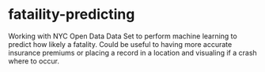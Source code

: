 # fataility-predicting
Working with NYC Open Data Data Set to perform machine learning to predict how likely a fatality. Could be useful to having more accurate insurance premiums or placing a record in a location and visualing if a crash where to occur. 
